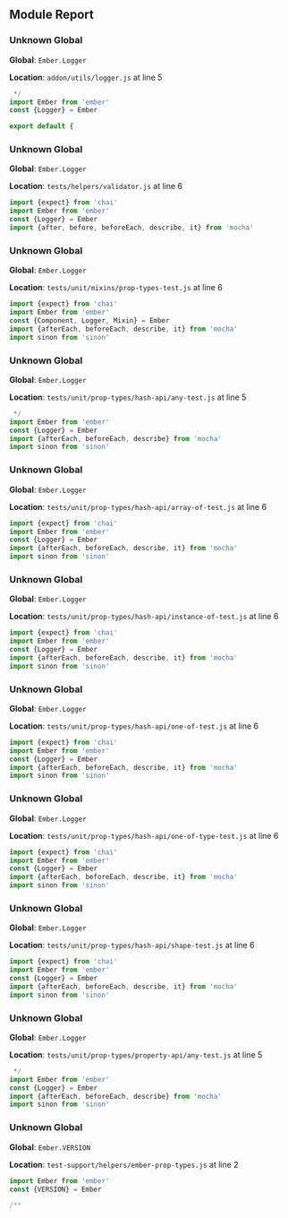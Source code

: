 ## Module Report
### Unknown Global

**Global**: `Ember.Logger`

**Location**: `addon/utils/logger.js` at line 5

```js
 */
import Ember from 'ember'
const {Logger} = Ember

export default {
```

### Unknown Global

**Global**: `Ember.Logger`

**Location**: `tests/helpers/validator.js` at line 6

```js
import {expect} from 'chai'
import Ember from 'ember'
const {Logger} = Ember
import {after, before, beforeEach, describe, it} from 'mocha'

```

### Unknown Global

**Global**: `Ember.Logger`

**Location**: `tests/unit/mixins/prop-types-test.js` at line 6

```js
import {expect} from 'chai'
import Ember from 'ember'
const {Component, Logger, Mixin} = Ember
import {afterEach, beforeEach, describe, it} from 'mocha'
import sinon from 'sinon'
```

### Unknown Global

**Global**: `Ember.Logger`

**Location**: `tests/unit/prop-types/hash-api/any-test.js` at line 5

```js
 */
import Ember from 'ember'
const {Logger} = Ember
import {afterEach, beforeEach, describe} from 'mocha'
import sinon from 'sinon'
```

### Unknown Global

**Global**: `Ember.Logger`

**Location**: `tests/unit/prop-types/hash-api/array-of-test.js` at line 6

```js
import {expect} from 'chai'
import Ember from 'ember'
const {Logger} = Ember
import {afterEach, beforeEach, describe, it} from 'mocha'
import sinon from 'sinon'
```

### Unknown Global

**Global**: `Ember.Logger`

**Location**: `tests/unit/prop-types/hash-api/instance-of-test.js` at line 6

```js
import {expect} from 'chai'
import Ember from 'ember'
const {Logger} = Ember
import {afterEach, beforeEach, describe, it} from 'mocha'
import sinon from 'sinon'
```

### Unknown Global

**Global**: `Ember.Logger`

**Location**: `tests/unit/prop-types/hash-api/one-of-test.js` at line 6

```js
import {expect} from 'chai'
import Ember from 'ember'
const {Logger} = Ember
import {afterEach, beforeEach, describe, it} from 'mocha'
import sinon from 'sinon'
```

### Unknown Global

**Global**: `Ember.Logger`

**Location**: `tests/unit/prop-types/hash-api/one-of-type-test.js` at line 6

```js
import {expect} from 'chai'
import Ember from 'ember'
const {Logger} = Ember
import {afterEach, beforeEach, describe, it} from 'mocha'
import sinon from 'sinon'
```

### Unknown Global

**Global**: `Ember.Logger`

**Location**: `tests/unit/prop-types/hash-api/shape-test.js` at line 6

```js
import {expect} from 'chai'
import Ember from 'ember'
const {Logger} = Ember
import {afterEach, beforeEach, describe, it} from 'mocha'
import sinon from 'sinon'
```

### Unknown Global

**Global**: `Ember.Logger`

**Location**: `tests/unit/prop-types/property-api/any-test.js` at line 5

```js
 */
import Ember from 'ember'
const {Logger} = Ember
import {afterEach, beforeEach, describe} from 'mocha'
import sinon from 'sinon'
```

### Unknown Global

**Global**: `Ember.VERSION`

**Location**: `test-support/helpers/ember-prop-types.js` at line 2

```js
import Ember from 'ember'
const {VERSION} = Ember

/**
```
